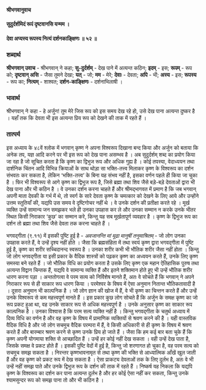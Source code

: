 #### श्रीभगवानुवाच
#### सुदुर्दर्शमिदं रूपं दृष्टवानसि यन्मम ।
#### देवा अप्यस्य रूपस्य नित्यं दर्शनकाङ्क्षिणः ॥ ५२ ॥

### शब्दार्थ

**श्रीभगवान् उवाच** - श्रीभगवान् ने कहा; **सु-दुर्दर्शम्** - देख पाने में अत्यन्त कठिन; **इदम्** - इस; **रूपम्** - रूप को; **दृष्टवान् असि** - जैसा तुमने देखा; **यत्** - जो; **मम** - मेरे; **देवाः** - देवता; **अपि** - भी; **अस्य** - इस; **रूपस्य** - रूप का; **नित्यम्** - शाश्वत; **दर्शन-काङ्क्षिणः** - दर्शनाभिलाषी ।

### भावार्थ

श्रीभगवान् ने कहा - हे अर्जुन! तुम मेरे जिस रूप को इस समय देख रहे हो, उसे देख पाना अत्यन्त दुष्कर है । यहाँ तक कि देवता भी इस अत्यन्त प्रिय रूप को देखने की ताक में रहते हैं ।

### तात्पर्य

इस अध्याय के ४८वें श्लोक में भगवान् कृष्ण ने अपना विश्वरूप दिखाना बन्द किया और अर्जुन को बताया कि अनेक तप, यज्ञ आदि करने पर भी इस रूप को देख पाना असम्भव है । अब सुदुर्दर्शम् शब्द का प्रयोग किया जा रहा है जो सूचित करता है कि कृष्ण का द्विभुज रूप और अधिक गुह्य है । कोई तपस्या, वेदाध्ययन तथा दार्शनिक चिंतन आदि विभिन्न क्रियाओं के साथ थोड़ा सा भक्ति-तत्त्व मिलाकर कृष्ण के विश्वरूप का दर्शन संभवतः कर सकता है, लेकिन ‘भक्ति-तत्त्व’ के बिना यह संभव नहीं है, इसका वर्णन पहले ही किया जा चुका है । फिर भी विश्वरूप से आगे कृष्ण का द्विभुज रूप है, जिसे ब्रह्मा तथा शिव जैसे बड़े-बड़े देवताओं द्वारा भी देख पाना और भी कठिन है । वे उनका दर्शन करना चाहते हैं और श्रीमद्भागवत में प्रमाण है कि जब भगवान् अपनी माता देवकी के गर्भ में थे, तो स्वर्ग के सारे देवता कृष्ण के चमत्कार को देखने के लिए आये और उन्होंने उत्तम स्तुतियाँ की, यद्यपि उस समय वे दृष्टिगोचर नहीं थे । वे उनके दर्शन की प्रतीक्षा करते रहे । मूर्ख व्यक्ति उन्हें सामान्य जन समझकर भले ही उनका उपहास कर ले और उनका सम्मान न करके उनके भीतर स्थित किसी निराकार ‘कुछ’ का सम्मान करे, किन्तु यह सब मूर्खतापूर्ण व्यवहार है । कृष्ण के द्विभुज रूप का दर्शन तो ब्रह्मा तथा शिव जैसे देवता तक करना चाहते हैं ।

भगवद्गीता (९.११) में इसकी पुष्टि हुई है - *अवजानन्ति मां मूढा मानुषीं तनुमाश्रितम्* - जो लोग उनका उपहास करते हैं, वे उन्हें दृश्य नहीं होते । जैसा कि ब्रह्मसंहिता में तथा स्वयं कृष्ण द्वारा भगवद्गीता में पुष्टि हुई है, कृष्ण का शरीर सच्चिदानन्द स्वरूप है । उनका शरीर कभी भी भौतिक शरीर जैसा नहीं होता । किन्तु जो लोग भगवद्गीता या इसी प्रकार के वैदिक शास्त्रों को पढ़कर कृष्ण का अध्ययन करते हैं, उनके लिए कृष्ण समस्या बने रहते हैं । जो भौतिक विधि का प्रयोग करता है उसके लिए कृष्ण एक महान ऐतिहासिक पुरुष तथा अत्यन्त विद्वान चिन्तक हैं, यद्यपि वे सामान्य व्यक्ति हैं और इतने शक्तिमान होते हुए भी उन्हें भौतिक शरीर धारण करना पड़ा । अन्ततोगत्वा वे परम सत्य को निर्विशेष मानते हैं, अतः वे सोचते हैं कि भगवान् ने अपने निराकार रूप से ही साकार रूप धारण किया । परमेश्वर के विषय में ऐसा अनुमान नितान्त भौतिकतावादी है । दूसरा अनुमान भी काल्पनिक है । जो लोग ज्ञान की खोज में हैं, वे भी कृष्ण का चिन्तन करते हैं और उन्हें उनके विश्वरूप से कम महत्त्वपूर्ण मानते हैं । इस प्रकार कुछ लोग सोचते हैं कि अर्जुन के समक्ष कृष्ण का जो रूप प्रकट हुआ था, वह उनके साकार रूप से अधिक महत्त्वपूर्ण है । उनके अनुसार कृष्ण का साकार रूप काल्पनिक है । उनका विश्वास है कि परम सत्य व्यक्ति नहीं है । किन्तु भगवद्गीता के चतुर्थ अध्याय में दिव्य विधि का वर्णन है और वह कृष्ण के विषय में प्रामाणिक व्यक्तियों से श्रवण करने की है । यही वास्तविक वैदिक विधि है और जो लोग सचमुच वैदिक परम्परा में हैं, वे किसी अधिकारी से ही कृष्ण के विषय में श्रवण करते हैं और बारम्बार श्रवण करने से कृष्ण उनके प्रिय हो जाते हैं । जैसा कि हम कई बार बता चुके हैं कि कृष्ण अपनी योगमाया शक्ति से आच्छादित हैं । उन्हें हर कोई नहीं देख सकता । वही उन्हें देख पाता है, जिसके समक्ष वे प्रकट होते हैं । इसकी पुष्टि वेदों में हुई है, किन्तु जो शरणागत हो चुका है, वह परम सत्य को सचमुच समझ सकता है । निरन्तर कृष्णभावनामृत से तथा कृष्ण की भक्ति से आध्यात्मिक आँखें खुल जाती हैं और वह कृष्ण को प्रकट रूप में देख सकता है । ऐसा प्राकट्य देवताओं तक के लिए दुर्लभ है, अतः वे भी उन्हें नहीं समझ पाते और उनके द्विभुज रूप के दर्शन की ताक में रहते हैं । निष्कर्ष यह निकला कि यद्यपि कृष्ण के विश्वरूप का दर्शन कर पाना अत्यन्त दुर्लभ है और हर कोई ऐसा नहीं कर सकता, किन्तु उनके श्यामसुन्दर रूप को समझ पाना तो और भी कठिन है ।